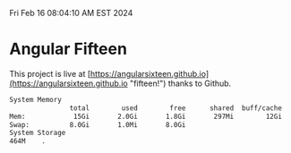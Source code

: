 Fri Feb 16 08:04:10 AM EST 2024

# Angular Fifteen


This project is live at [https://angularsixteen.github.io](https://angularsixteen.github.io "fifteen!") thanks to Github.

```bash
System Memory
               total        used        free      shared  buff/cache   available
Mem:            15Gi       2.0Gi       1.8Gi       297Mi        12Gi        13Gi
Swap:          8.0Gi       1.0Mi       8.0Gi
System Storage
464M	.
```
```bash
